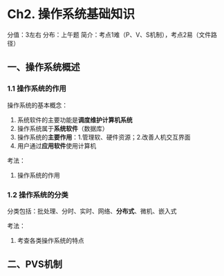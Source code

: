 # Ch2. 操作系统基础知识

分值：3左右
分布：上午题
简介：考点1难（P、V、S机制），考点2易（文件路径）

## 一、操作系统概述

### 1.1 操作系统的作用

操作系统的基本概念：

1. 系统软件的主要功能是**调度维护计算机系统**
2. 操作系统属于**系统软件**（数据库）
3. 操作系统的**主要作用**：1.管理软、硬件资源；2.改善人机交互界面
4. 用户通过**应用软件**使用计算机

考法：

1. 操作系统的作用

### 1.2 操作系统的分类

分类包括：批处理、分时、实时、网络、**分布式**、微机、嵌入式

考法：

1. 考查各类操作系统的特点

## 二、PVS机制
